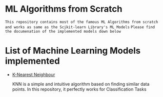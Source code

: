 # ML Algorithms from Scratch
`This repository contains most of the famous ML Algorithms from scratch and works as same as the Scikit-learn Library's ML Models`
`Please find the documenation of the implemented models down below`

<h1>List of Machine Learning Models implemented</h1>

<ul>
    <li>
        <a href = "https://github.com/ravin-d-27/ML_Algo_From_Scratch/blob/main/Unsupervised_Models/KNN_Implementation/KNN_Documentation.md">K-Nearest Neighbour</a>
        <p>KNN is a simple and intuitive algorithm based on finding similar data points. In this repository, it perfectly works for Classification Tasks</p>
    </li>
    
</ul>

</body>

